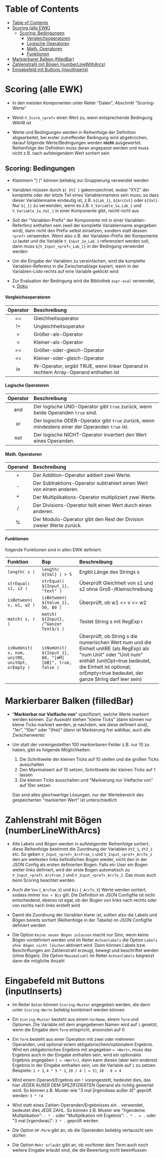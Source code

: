 # Table of Contents

- [Table of Contents](#table-of-contents)
- [Scoring (alle EWK)](#scoring-alle-ewk)
  - [Scoring: Bedingungen](#scoring-bedingungen)
      - [Vergleichsoperatoren](#vergleichsoperatoren)
      - [Logische Operatoren](#logische-operatoren)
      - [Math. Operatoren](#math-operatoren)
      - [Funktionen](#funktionen)
- [Markierbarer Balken (filledBar)](#markierbarer-balken-filledbar)
- [Zahlenstrahl mit Bögen (numberLineWithArcs)](#zahlenstrahl-mit-bögen-numberlinewitharcs)
- [Eingabefeld mit Buttons (inputInserts)](#eingabefeld-mit-buttons-inputinserts)



# Scoring (alle EWK)

- In den meisten Komponenten unter Reiter "Daten", Abschnitt "Scoring-Werte"

- Weist `V_Score_<pref>` einen Wert zu, wenn entsprechende Bedingung WAHR ist

- Werte und Bedingungen werden in Reihenfolge der Definition abgearbeitet, bei erster zutreffender Bedingung wird abgebrochen, darauf folgende Werte/Bedingungen werden **nicht** ausgewertet. Reihenfolge der Definition muss daran angepasst werden und muss nicht z.B. nach aufsteigendem Wert sortiert sein

## Scoring: Bedingungen

- Klammern "( )" können beliebig zur Gruppierung verwendet werden

- Variablen müssen durch `${ XYZ }` gekennzeichnet, wobei "XYZ" der komplette oder der letzte Teil eines Variablennamens sein muss, so dass dieser Variablenname eindeutig ist, z.B. `${Lab_1}`, `${ArcCnt}` oder `${Val}`. Nur `${_1}` zu verwenden, wenn es z.B. `V_Variable_1a_Lab_1` und `V_Variable_1a_Val_1` in einer Komponente gibt, reicht nicht aus

- Soll der "Variablen-Prefix" der Komponente mit in einer Variablen-Referfenz enthalten sein (weil der komplette Variablenname angegeben wird), dann nicht den Prefix selbst einsetzen, sondern statt dessen `<pref>` verwenden. Wenn also z.B. der Variablen-Prefix der Komponente `1a` lautet und die Variable `V_Input_1a_Lab_1` referenziert werden soll, dann muss `${V_Input_<pref>_Lab_1}` in der Bedingung verwendet werden

- Um die Eingabe der Variablen zu vereinfachen, wird die komplette Variablen-Referenz in die Zwischenablage kopiert, wenn in der Variablen-Liste rechts auf eine Variable geklickt wird

- Zur Evaluation der Bedingung wird die Bibliothek `expr-eval` verwendet, s. [Doku](https://github.com/silentmatt/expr-eval?tab=readme-ov-file#expression-syntax)

#### Vergleichsoperatoren

| Operator        | Beschreibung                               |
|:---------------:|:-------------------------------------------|
| == | Gleichheitsoperator |
| != | Ungleichheitsoperator |
| >  | Größer-als-Operator  |
| <  | Kleiner-als-Operator |
| >= | Größer-oder-gleich-Operator |
| <= | Kleiner-oder-gleich-Operator |
| in | IN-Operator, ergibt TRUE, wenn linker Operand in rechtem Array-Operand enthalten ist |

#### Logische Operatoren

| Operator        | Beschreibung                              |
|:---------------:|:------------------------------------------|
| and | Der logische UND-Operator gibt `true` zurück, wenn beide Operanden `true` sind. |
| or  | Der logische ODER-Operator gibt `true` zurück, wenn mindestens einer der Operanden `true` ist. |
| not | Der logische NICHT-Operator invertiert den Wert eines Operanden. |

#### Math. Operatoren

| Operand        | Beschreibung                              |
|:--------------:|:------------------------------------------|
| + | Der Addition-Operator addiert zwei Werte.                                  |
| - | Der Subtraktions-Operator subtrahiert einen Wert von einem anderen.                              |
| * | Der Multiplikations-Operator multipliziert zwei Werte. |
| / | Der Divisions-Operator teilt einen Wert durch einen anderen. |
| % | Der Modulo-Operator gibt den Rest der Division zweier Werte zurück. |

#### Funktionen

folgende Funktionen sind in allen EWK definiert:

| Funktion | Bsp |Beschreibung |
|:---------|:----|:------------|
| `length( s )` | `length( ${Val} ) > 5` | Ergibt Länge des Strings s |
| `strEqual( s1, s2 )` | `strEqual( ${Input_1}, "text" )` | Überprüft Gleichheit von s1 und s2 ohne Groß-/Kleinschreibung |
| `isBetween( v, w1, w2 )` | `isBetween( ${Value_1}, 50, 80 )` | Überprüft, ob w1 <= v <= w2 |
| `match( s, r )` | `match( ${Input}, /^Ganzer Text$/i )` | Testet String s mit RegExp r |
| `isNumUnit( s, num, unitRE, unitOpt, orEmpty )` | `isNumUnit( ${Input_1}, 80, "[mM][bB]", true, false )` | Überprüft, ob String s die numerischen Wert num und die Einheit unitRE (als RegExp) als "num Unit" oder "Unit num" enthält (unitOpt=true bedeutet, die Einheit ist optional; orEmpty=true bedeutet, der ganze String darf leer sein) |





# Markierbarer Balken (filledBar)

- "**Markierbar nur Vielfache von**" spezifiziert, welche Werte markiert werden können. Zur Auswahl stehen "kleine Ticks" (dann können nur kleine Ticks markiert werden, je nachdem, wie diese definiert sind), "1er", "10er" oder "(frei)" (dann ist Markierung frei wählbar, auch alle Zwischenwerte)

-   Um statt der voreingestellten 100 markierbaren Felder z.B. nur 10 zu haben, gibt es folgende Möglichkeiten:

    1. Die Schrittweite der kleinen Ticks auf 10 stellen und die großen Ticks ausschalten
    2. Den Maximalwert auf 10 setzen, Schrittweite der kleinen Ticks auf 1 lassen
    3. Die kleinen Ticks ausschalten und "Markierung nur Vielfache von" auf 10er setzen

    Das sind alles gleichwertige Lösungen, nur der Wertebereich des gespeicherten "markierten Wert" ist unterschiedlich




# Zahlenstrahl mit Bögen (numberLineWithArcs)

- Alle Labels und Bögen werden in aufsteigender Reihenfolge sortiert, diese Reihenfolge bestimmt die Zuordnung der Variablen `XYZ_1`, `XYZ_2` etc. So geben `V_Input_<pref>_ArcFrom_1` und `V_Input_<pref>_ArcTo_1` den am weitesten links befindlichen Bogen wieder, nicht den in der JSON Config als ersten definierten Bogen. Falls ein User ein Bogen weiter links definiert, wird der erste Bogen automatisch zu `V_Input_<pref>_ArcFrom_2` und `V_Input_<pref>_ArcTo_2`. Das muss auch beim Scoring beachtet werden.

- Auch die `Von` (`_ArcFom_X`) und `Bis` (`_ArcTo_X`) Werte werden sortiert, sodass immer `Von < Bis` gilt. Die Definition im JSON Configfile ist nicht entscheidend, ebenso ist egal, ob der Bogen von links nach rechts oder von rechts nach links erstellt wird

- Damit die Zuordnung der Variablen klarer ist, sollten also die Labels und Bögen bereits sortiert (Reihenfolge in der Tabelle) im JSON Configfile definiert werden

- Die Option `Keine neuen Bögen zulassen` macht nur Sinn, wenn keine Bögen vordefiniert werden und im Reiter `Achsenlabels` die Option `Labels ohne Bögen nicht löschen` aktiviert wird. Dann können Labels bzw. Beschriftungen am Zahlenstrahl erzeugt, bewegt und beschriftet werden (ohne Bögen). Die Option `Maximalzahl` im Reiter `Achsenlabels` begrenzt dann die mögliche Anzahl



# Eingabefeld mit Buttons (inputInserts)

- Im Reiter `Daten` können `Scoring-Muster` angegeben werden, die dann unter `Scoring-Werte` beliebig kombiniert werden können

- Ein `Scoring-Muster` besteht aus einem `VarName`, einem `Term` und Optionen. Die Variable mit dem angegebenen Namen wird auf `1` gesetzt, wenn die Eingabe dem `Term` entspricht, ansonsten auf 0

- Ein `Term` besteht aus einer Operation mit zwei oder mehreren Operanden, und optional einem obligatorischem/optionalem Ergebnis. Wird ein obligatorisches Ergebnis mit angegeben `= <Wert>`, muss das Ergebnis auch in der Eingabe enthalten sein, wird ein optionales Ergebnis angegeben `[ = <Wert>]`, dann kann dieses (aber kein anderes) Ergebnis in der EIngabe enthalten sein, um die Variable auf `1` zu setzen. Beispiele: `1 + 3`, `4 * 5 * 2`, `20 / 4 [ = 5]`, `10 - 6 = 4`

- Wird einem Operand/Ergebnis ein `!` vorangestellt, bedeutet dies, das hier JEDER AUßER DEM SPEZIFIZIERTEN Operand als richtig gewertet wird. So können z.B. Muster wie "3 mal [irgendwas außer 4]" geprüft werden: `3 * !4`

- Wird statt eines Zahlen-Operanden/Ergebnisses ein `.` verwendet, bedeutet dies JEDE ZAHL. So können z.B. Muster wie "Irgendeine Multiplikation": `. * .` oder "Multiplikation mit Ergebnis": `. * . = .` oder "3 mal [irgendwas]": `3 * .` geprüft werden

- Die Option `OP-Perm` gibt an, ob die Operanden beliebig vertauscht sein dürfen

- Die Option `Mehr erlaubt` gibt an, ob vor/hinter dem Term auch noch weitere Eingabe erlaubt sind, die die Bewertung nicht beeinflussen
